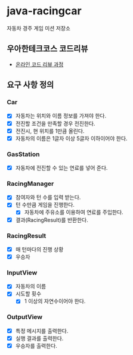 # java-racingcar
자동차 경주 게임 미션 저장소

## 우아한테크코스 코드리뷰
* [온라인 코드 리뷰 과정](https://github.com/woowacourse/woowacourse-docs/blob/master/maincourse/README.md)

## 요구 사항 정의
### Car
- [x] 자동차는 위치와 이름 정보를 가져야 한다.
- [x] 전진할 조건을 만족할 경우 전진한다.
- [x] 전진시, 현 위치를 1만큼 올린다.
- [x] 자동차의 이름은 1글자 이상 5글자 이하이어야 한다.

### GasStation
- [x] 자동차에 전진할 수 있는 연료를 넣어 준다.

### RacingManager
- [x] 참여자와 턴 수를 입력 받는다.
- [x] 턴 수만큼 게임을 진행한다.
    - [x] 자동차에 주유소를 이용하여 연료를 주입한다.
- [x] 결과(RacingResult)를 반환한다.

### RacingResult
- [x] 매 턴마다의 진행 상황
- [x] 우승자

### InputView
- [x] 자동차의 이름
- [x] 시도할 횟수
  - [x] 1 이상의 자연수이어야 한다.

### OutputView
- [x] 특정 메시지를 출력한다.
- [x] 실행 결과를 출력한다.
- [x] 우승자를 출력한다.
